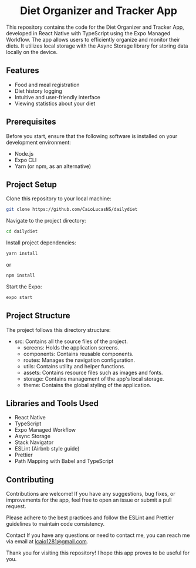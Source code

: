 <h1 align="center">Diet Organizer and Tracker App</h1>
This repository contains the code for the Diet Organizer and Tracker App, developed in React Native with TypeScript using the Expo Managed Workflow. The app allows users to efficiently organize and monitor their diets. It utilizes local storage with the Async Storage library for storing data locally on the device.

## Features

* Food and meal registration
* Diet history logging
* Intuitive and user-friendly interface
* Viewing statistics about your diet

## Prerequisites

Before you start, ensure that the following software is installed on your development environment:

* Node.js
* Expo CLI
* Yarn (or npm, as an alternative)

## Project Setup

Clone this repository to your local machine:

```bash
git clone https://github.com/CaioLucasNS/dailydiet
```

Navigate to the project directory:

```bash
cd dailydiet
```

Install project dependencies:

```bash
yarn install
```

or

```bash
npm install
```

Start the Expo:

```bash
expo start
```

## Project Structure

The project follows this directory structure:

* src: Contains all the source files of the project.
  * screens: Holds the application screens.
  * components: Contains reusable components.
  * routes: Manages the navigation configuration.
  * utils: Contains utility and helper functions.
  * assets: Contains resource files such as images and fonts.
  * storage: Contains management of the app's local storage.
  * theme: Contains the global styling of the application.

## Libraries and Tools Used

* React Native
* TypeScript
* Expo Managed Workflow
* Async Storage
* Stack Navigator
* ESLint (Airbnb style guide)
* Prettier
* Path Mapping with Babel and TypeScript

## Contributing

Contributions are welcome! If you have any suggestions, bug fixes, or improvements for the app, feel free to open an issue or submit a pull request.

Please adhere to the best practices and follow the ESLint and Prettier guidelines to maintain code consistency.

Contact
If you have any questions or need to contact me, you can reach me via email at [lcaio1281@gmail.com](mailto:lcaio1281@gmail.com).

Thank you for visiting this repository! I hope this app proves to be useful for you.

